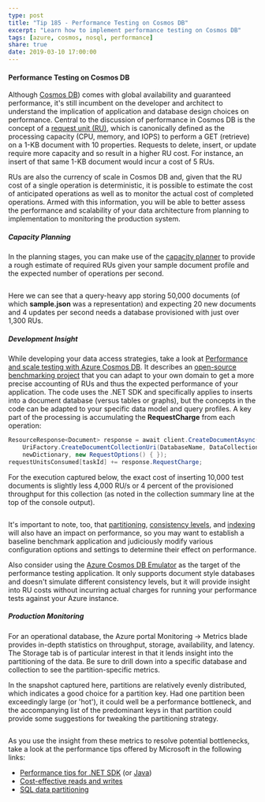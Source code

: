 ```yaml
---
type: post
title: "Tip 185 - Performance Testing on Cosmos DB"
excerpt: "Learn how to implement performance testing on Cosmos DB"
tags: [azure, cosmos, nosql, performance]
share: true
date: 2019-03-10 17:00:00
---
```

 
#### Performance Testing on Cosmos DB
 
Although [Cosmos DB](https://azure.microsoft.com/en-us/services/cosmos-db?WT.mc_id=azure-azuredevtips-micrum)) comes with global availability and guaranteed performance, it's still incumbent on the developer and architect to understand the implication of application and database design choices on performance. Central to the discussion of performance in Cosmos DB is the concept of a [request unit (RU)](https://docs.microsoft.com/en-us/azure/cosmos-db/request-units?WT.mc_id=docs-azuredevtips-micrum), which is canonically defined as the processing capacity (CPU, memory, and IOPS) to perform a GET (retrieve) on a 1-KB document with 10 properties. Requests to delete, insert, or update require more capacity and so result in a higher RU cost. For instance, an insert of that same 1-KB document would incur a cost of 5 RUs.

RUs are also the currency of scale in Cosmos DB and, given that the RU cost of a single operation is deterministic, it is possible to estimate the cost of anticipated operations as well as to monitor the actual cost of completed operations. Armed with this information, you will be able to better assess the performance and scalability of your data architecture from planning to implementation to monitoring the production system.

##### Capacity Planning

In the planning stages, you can make use of the [capacity planner](https://www.documentdb.com/capacityplanner) to provide a rough estimate of required RUs given your sample document profile and the expected number of operations per second.  

<img :src="$withBase('/files/cosmos-planner.png')">

Here we can see that a query-heavy app storing 50,000 documents (of which **sample.json** was a representation) and expecting 20 new documents and 4 updates per second needs a database provisioned with just over 1,300 RUs.

##### Development Insight

While developing your data access strategies, take a look at [Performance and scale testing with Azure Cosmos DB](https://docs.microsoft.com/en-us/azure/cosmos-db/performance-testing?WT.mc_id=docs-azuredevtips-micrum). It describes an [open-source benchmarking project](https://github.com/Azure/azure-cosmosdb-dotnet/tree/master/samples/documentdb-benchmark?WT.mc_id=github-azuredevtips-micrum) that you can adapt to your own domain to get a more precise accounting of RUs and thus the expected performance of your application. The code uses the .NET SDK and specifically applies to inserts into a document database (versus tables or graphs), but the concepts in the code can be adapted to your specific data model and query profiles. A key part of the processing is accumulating the **RequestCharge** from each operation:

```C#
ResourceResponse<Document> response = await client.CreateDocumentAsync(
	UriFactory.CreateDocumentCollectionUri(DatabaseName, DataCollectionName),
	newDictionary, new RequestOptions() { });
requestUnitsConsumed[taskId] += response.RequestCharge;
```

For the execution captured below, the exact cost of inserting 10,000 test documents is slightly less 4,000 RU/s or 4 percent of the provisioned throughput for this collection (as noted in the collection summary line at the top of the console output).

<img :src="$withBase('/files/benchmarkapp.png')">

It's important to note, too, that [partitioning](https://docs.microsoft.com/en-us/azure/cosmos-db/partition-data?WT.mc_id=docs-azuredevtips-micrum), [consistency levels](https://docs.microsoft.com/en-us/azure/cosmos-db/consistency-levels?WT.mc_id=docs-azuredevtips-micrum), and [indexing](https://docs.microsoft.com/en-us/azure/cosmos-db/indexing-policies?WT.mc_id=docs-azuredevtips-micrum) will also have an impact on performance, so you may want to establish a baseline benchmark application and judiciously modify various configuration options and settings to determine their effect on performance. 

Also consider using the [Azure Cosmos DB Emulator](https://docs.microsoft.com/en-us/azure/cosmos-db/local-emulator?WT.mc_id=docs-azuredevtips-micrum) as the target of the performance testing application. It only supports document style databases and doesn't simulate different consistency levels, but it will provide insight into RU costs without incurring actual charges for running your performance tests against your Azure instance.

##### Production Monitoring
For an operational database, the Azure portal Monitoring -> Metrics blade provides in-depth statistics on throughput, storage, availability, and latency. The Storage tab is of particular interest in that it lends insight into the partitioning of the data. Be sure to drill down into a specific database and collection to see the partition-specific metrics.

In the snapshot captured here, partitions are relatively evenly distributed, which indicates a good choice for a partition key. Had one partition been exceedingly large (or 'hot'), it could well be a performance bottleneck, and the accompanying list of the predominant keys in that partition could provide some suggestions for tweaking the partitioning strategy. 

<img :src="$withBase('/files/partitions.png')">

As you use the insight from these metrics to resolve potential bottlenecks, take a look at the performance tips offered by Microsoft in the following links:
- [Performance tips for .NET SDK](https://docs.microsoft.com/en-us/azure/cosmos-db/performance-tips?WT.mc_id=docs-azuredevtips-micrum) (or [Java](https://docs.microsoft.com/en-us/azure/cosmos-db/performance-tips-async-java?WT.mc_id=docs-azuredevtips-micrum))
- [Cost-effective reads and writes](https://docs.microsoft.com/en-us/azure/cosmos-db/key-value-store-cost?WT.mc_id=docs-azuredevtips-micrum)
- [SQL data partitioning](https://docs.microsoft.com/en-us/azure/cosmos-db/sql-api-partition-data?WT.mc_id=docs-azuredevtips-micrum)


